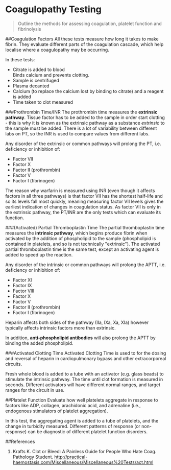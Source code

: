 # Coagulopathy Testing
> Outline the methods for assessing coagulation, platelet function and fibrinolysis

##Coagulation Factors
All these tests measure how long it takes to make fibrin. They evaluate different parts of the coagulation cascade, which help localise where a coagulopathy may be occurring.

In these tests:
* Citrate is added to blood  
Binds calcium and prevents clotting.
* Sample is centrifuged
* Plasma decanted
* Calcium (to replace the calcium lost by binding to citrate) and a reagent is added
* Time taken to clot measured

###Prothrombin Time/INR
The prothrombin time measures the **extrinsic pathway**. Tissue factor has to be added to the sample in order start clotting - this is why it is known as the extrinsic pathway as a substance *extrinsic* to the sample must be added. There is a lot of variability between different labs on PT, so the INR is used to compare values from different labs.

Any disorder of the extrinsic or common pathways will prolong the PT, i.e. deficiency or inhibition of:
* Factor VII
* Factor X
* Factor II (prothrombin)
* Factor V
* Factor I (fibrinogen)

The reason why warfarin is measured using INR (even though it affects factors in all three pathways) is that factor VII has the shortest half-life and so its levels fall most quickly, meaning measuring factor VII levels gives the earliest indication of changes in coagulation status. As factor VII is only in the extrinsic pathway, the PT/INR are the only tests which can evaluate its function.

###(Activated) Partial Thromboplastin Time
The partial thromboplastin time measures the **intrinsic pathway**, which begins produce fibrin when activated by the addition of phospholipid to the sample (phospholipid is contained in platelets, and so is not technically "extrinsic"). The activated partial thromboplastin time is the same test, except an activating agent is added to speed up the reaction.

Any disorder of the intrinsic or common pathways will prolong the APTT, i.e. deficiency or inhibition of:
* Factor XI
* Factor IX
* Factor VIII
* Factor X
* Factor V
* Factor II (prothrombin)
* Factor I (fibrinogen)

Heparin affects both sides of the pathway (IIa, IXa, Xa, XIa) however typically affects intrinsic factors more than extrinsic.

In addition, **anti-phospholipid antibodies** will also prolong the APTT by binding the added phospholipid.

###Activated Clotting Time
Activated Clotting Time is used to for the dosing and reversal of heparin in cardiopulmonary bypass and other extracorporeal circuits.

Fresh whole blood is added to a tube with an activator (e.g. glass beads) to stimulate the intrinsic pathway. The time until clot formation is measured in seconds. Different activators will have different normal ranges, and target ranges for the circuit in use.

##Platelet Function
Evaluate how well platelets aggregate in response to factors like ADP, collagen, arachidonic acid, and adrenaline (i.e., endogenous stimulators of platelet aggregation).

In this test, the aggregating agent is added to a tube of platelets, and the change in turbidity measured. Different patterns of response (or non-response) can be diagnostic of different platelet function disorders.

##References
1. Krafts K. Clot or Bleed: A Painless Guide for People Who Hate Coag. Pathology Student.
http://practical-haemostasis.com/Miscellaneous/Miscellaneous%20Tests/act.html